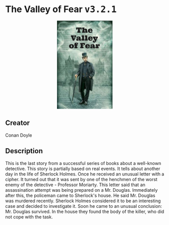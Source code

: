 
# The Valley of Fear <kbd>v3.2.1</kbd>

<center>
  <img src="./cover-1024.jpg"/>
</center>

## Creator
Conan Doyle

## Description
This is the last story from a successful series of books about a well-known detective. This story is partially based on real events. It tells about another day in the life of Sherlock Holmes. Once he received an unusual letter with a cipher. It turned out that it was sent by one of the henchmen of the worst enemy of the detective - Professor Moriarty. This letter said that an assassination attempt was being prepared on a Mr. Douglas. Immediately after this, the policeman came to Sherlock's house. He said Mr. Douglas was murdered recently. Sherlock Holmes considered it to be an interesting case and decided to investigate it. Soon he came to an unusual conclusion: Mr. Douglas survived. In the house they found the body of the killer, who did not cope with the task.
